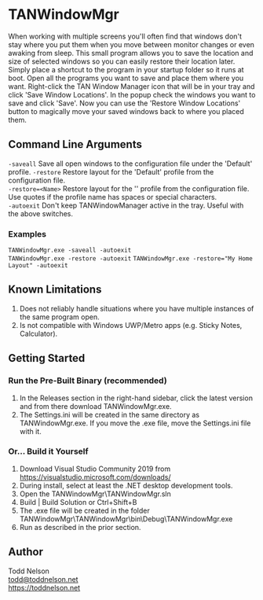 # TANWindowMgr

When working with multiple screens you'll often find that windows don't stay where you put them when you move between monitor changes or even awaking from sleep. This small program allows you to save the location and size of selected windows so you can easily restore their location later. Simply place a shortcut to the program in your startup folder so it runs at boot. Open all the programs you want to save and place them where you want. Right-click the TAN Window Manager icon that will be in your tray and click 'Save Window Locations'. In the popup check the windows you want to save and click 'Save'. Now you can use the 'Restore Window Locations' button to magically move your saved windows back to where you placed them.

## Command Line Arguments

`-saveall`   Save all open windows to the configuration file under the 'Default' profile. 
`-restore`  Restore layout for the 'Default' profile from the configuration file.  
`-restore=<Name>`  Restore layout for the '<Name>' profile from the configuration file.  Use quotes if the profile name has spaces or special characters.  
`-autoexit`  Don't keep TANWindowManager active in the tray. Useful with the above switches.

### Examples
`TANWindowMgr.exe -saveall -autoexit`  
`TANWindowMgr.exe -restore -autoexit`
`TANWindowMgr.exe -restore="My Home Layout" -autoexit`

## Known Limitations
1. Does not reliably handle situations where you have multiple instances of the same program open.
2. Is not compatible with Windows UWP/Metro apps (e.g. Sticky Notes, Calculator).

## Getting Started

### Run the Pre-Built Binary (recommended)

1. In the Releases section in the right-hand sidebar, click the latest version and from there download TANWindowMgr.exe.
2. The Settings.ini will be created in the same directory as TANWindowMgr.exe. If you move the .exe file, move the Settings.ini file with it.

### Or... Build it Yourself

1. Download Visual Studio Community 2019 from 
   https://visualstudio.microsoft.com/downloads/
2. During install, select at least the .NET desktop development
   tools.
3. Open the TANWindowMgr\TANWindowMgr.sln
4. Build | Build Solution or Ctrl+Shift+B
5. The .exe file will be created in the folder
   TANWindowMgr\TANWindowMgr\bin\Debug\TANWindowMgr.exe
6. Run as described in the prior section.

## Author
Todd Nelson  
todd@toddnelson.net  
https://toddnelson.net
